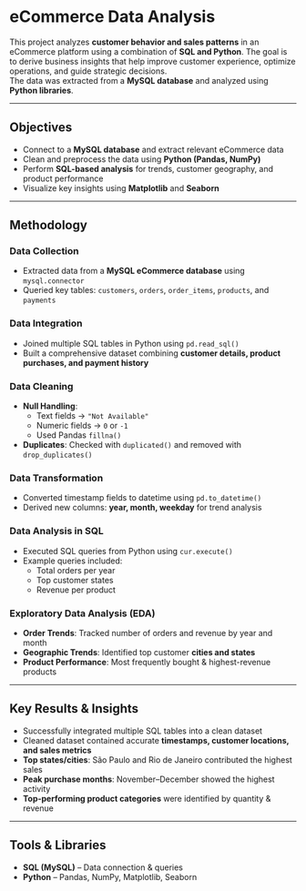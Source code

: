# eCommerce Data Analysis

This project analyzes **customer behavior and sales patterns** in an eCommerce platform using a combination of **SQL and Python**. The goal is to derive business insights that help improve customer experience, optimize operations, and guide strategic decisions.  
The data was extracted from a **MySQL database** and analyzed using **Python libraries**.

---

## Objectives
- Connect to a **MySQL database** and extract relevant eCommerce data  
- Clean and preprocess the data using **Python (Pandas, NumPy)**  
- Perform **SQL-based analysis** for trends, customer geography, and product performance  
- Visualize key insights using **Matplotlib** and **Seaborn**  

---

## Methodology

### Data Collection
- Extracted data from a **MySQL eCommerce database** using `mysql.connector`  
- Queried key tables: `customers`, `orders`, `order_items`, `products`, and `payments`  

### Data Integration
- Joined multiple SQL tables in Python using `pd.read_sql()`  
- Built a comprehensive dataset combining **customer details, product purchases, and payment history**  

### Data Cleaning
- **Null Handling**:  
  - Text fields → `"Not Available"`  
  - Numeric fields → `0` or `-1`  
  - Used Pandas `fillna()`  
- **Duplicates**: Checked with `duplicated()` and removed with `drop_duplicates()`  

### Data Transformation
- Converted timestamp fields to datetime using `pd.to_datetime()`  
- Derived new columns: **year, month, weekday** for trend analysis  

### Data Analysis in SQL
- Executed SQL queries from Python using `cur.execute()`  
- Example queries included:  
  - Total orders per year  
  - Top customer states  
  - Revenue per product  

### Exploratory Data Analysis (EDA)
- **Order Trends**: Tracked number of orders and revenue by year and month  
- **Geographic Trends**: Identified top customer **cities and states**  
- **Product Performance**: Most frequently bought & highest-revenue products  

---

## Key Results & Insights
- Successfully integrated multiple SQL tables into a clean dataset  
- Cleaned dataset contained accurate **timestamps, customer locations, and sales metrics**  
- **Top states/cities**: São Paulo and Rio de Janeiro contributed the highest sales  
- **Peak purchase months**: November–December showed the highest activity  
- **Top-performing product categories** were identified by quantity & revenue  

---

## Tools & Libraries
- **SQL (MySQL)** – Data connection & queries  
- **Python** – Pandas, NumPy, Matplotlib, Seaborn  



